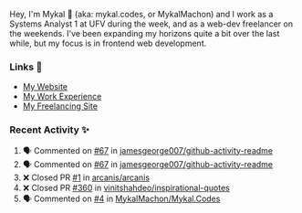 Hey, I'm Mykal 👋 (aka: mykal.codes, or MykalMachon) and I work as a Systems Analyst 1 at UFV during the week, and as a web-dev freelancer on the weekends. I've been expanding my horizons quite a bit over the last while, but my focus is in frontend web development.  

### Links 🚀

- [My Website](https://mykal.codes)
- [My Work Experience](https://timeline.mykal.codes)
- [My Freelancing Site](https://tinybox.dev)

### Recent Activity ✨

<!--START_SECTION:activity-->
1. 🗣 Commented on [#67](https://github.com/jamesgeorge007/github-activity-readme/issues/67) in [jamesgeorge007/github-activity-readme](https://github.com/jamesgeorge007/github-activity-readme)
2. 🗣 Commented on [#67](https://github.com/jamesgeorge007/github-activity-readme/issues/67) in [jamesgeorge007/github-activity-readme](https://github.com/jamesgeorge007/github-activity-readme)
3. ❌ Closed PR [#1](https://github.com/arcanis/arcanis/pull/1) in [arcanis/arcanis](https://github.com/arcanis/arcanis)
4. ❌ Closed PR [#360](https://github.com/vinitshahdeo/inspirational-quotes/pull/360) in [vinitshahdeo/inspirational-quotes](https://github.com/vinitshahdeo/inspirational-quotes)
5. 🗣 Commented on [#4](https://github.com/MykalMachon/Mykal.Codes/issues/4) in [MykalMachon/Mykal.Codes](https://github.com/MykalMachon/Mykal.Codes)
<!--END_SECTION:activity-->
